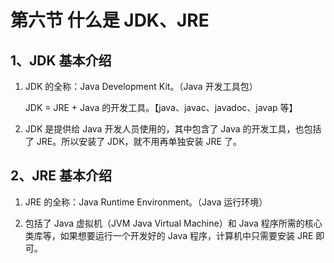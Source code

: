 # 第六节 什么是 JDK、JRE

## 1、JDK 基本介绍

1.  JDK 的全称：Java Development Kit。（Java 开发工具包）

    JDK = JRE + Java 的开发工具。【java、javac、javadoc、javap 等】

2.  JDK 是提供给 Java 开发人员使用的，其中包含了 Java 的开发工具，也包括了 JRE。所以安装了 JDK，就不用再单独安装 JRE 了。

## 2、JRE 基本介绍

1.  JRE 的全称：Java Runtime Environment。（Java 运行环境）

2.  包括了 Java 虚拟机（JVM Java Virtual Machine）和 Java 程序所需的核心类库等，如果想要运行一个开发好的 Java 程序，计算机中只需要安装 JRE 即可。
